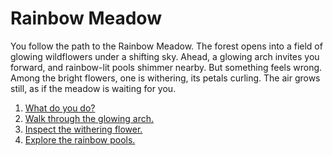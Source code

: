 # Rainbow Meadow

You follow the path to the Rainbow Meadow. The forest opens into a field of glowing wildflowers under a shifting sky. Ahead, a glowing arch invites you forward, and rainbow-lit pools shimmer nearby.
But something feels wrong. Among the bright flowers, one is withering, its petals curling. The air grows still, as if the meadow is waiting for you.

1. [What do you do?](link)
2. [Walk through the glowing arch.](link)
3. [Inspect the withering flower.](link)
4. [Explore the rainbow pools.](link)